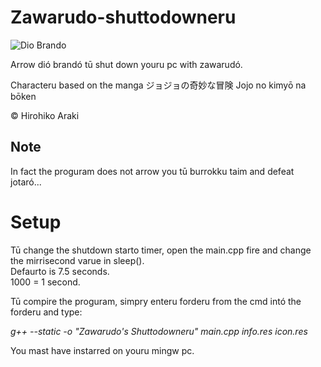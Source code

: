 # Zawarudo-shuttodowneru

![Dio Brando](https://c.tenor.com/zly3ca4xjpEAAAAd/dio-dio-brando.gif)

Arrow dió brandó tū shut down youru pc with zawarudó.

Characteru based on the manga ジョジョの奇妙な冒険 Jojo no kimyō na bōken

© Hirohiko Araki

## Note

In fact the proguram does not arrow you tū burrokku taim and defeat jotaró...


# Setup

Tū change the shutdown starto timer, open the main.cpp fire and change the mirrisecond varue in sleep().<br>
Defaurto is 7.5 seconds.<br>
1000 = 1 second.<p>

Tū compire the proguram, simpry enteru forderu from the cmd intó the forderu and type:<br>

_g++ --static -o "Zawarudo's Shuttodowneru" main.cpp info.res icon.res_
  
You mast have instarred on youru mingw pc.
  
